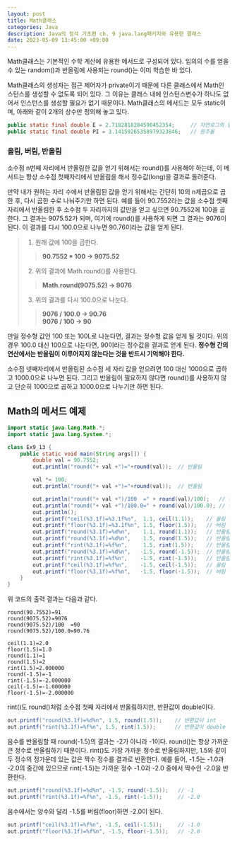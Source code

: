 ```yaml
---
layout: post
title: Math클래스
categories: Java
description: Java의 정석 기초편 ch. 9 java.lang패키지와 유용한 클래스
date: 2023-05-09 13:45:00 +09:00
---
```

Math클래스는 기본적인 수학 계산에 유용한 메서드로 구성되어 있다. 임의의 수를 얻을 수 있는 random()과 반올림에 사용되는 round()는 이미 학습한 바 있다.

Math클래스의 생성자는 접근 제어자가 private이기 때문에 다른 클래스에서 Math인스턴스를 생성할 수 없도록 되어 있다. 그 이유는 클래스 내에 인스턴스변수가 하나도 없어서 인스턴스를 생성할 필요가 없기 때문이다. Math클래스의 메서드는 모두 static이며, 아래와 같이 2개의 상수만 정의해 놓고 있다. 

```java
public static final double E = 2.7182818284590452354;     // 자연로그의 밑
public static final double PI = 3.14159265358979323846;   // 원주율
```

### 올림, 버림, 반올림

소수점 n번째 자리에서 반올림한 값을 얻기 위해서는 round()를 사용해야 하는데, 이 메서드는 항상 소수점 첫째자리에서 반올림을 해서 정수값(long)을 결과로 돌려준다.

만약 내가 원하는 자리 수에서 반올림된 값을 얻기 위해서는 간단히 10의 n제곱으로 곱한 후, 다시 곱한 수로 나눠주기만 하면 된다. 예를 들어 90.7552라는 값을 소수점 셋째자리에서 반올림한 후 소수점 두 자리까지의 값만을 얻고 싶으면 90.7552에 100을 곱한다. 그 결과는 9075.52가 되며, 여기에 round()를 사용하게 되면 그 결과는 9076이 된다. 이 결과를 다시 100.0으로 나누면 90.76이라는 값을 얻게 된다. 

> 1. 원래 값에 100을 곱한다.
> > **90.7552 * 100 -> 9075.52**
> 2. 위의 결과에 Math.round()를 사용한다.
> > **Math.round(9075.52) -> 9076**
> 3. 위의 결과를 다시 100.0으로 나눈다.
> > **9076 / 100.0 -> 90.76**\
> > **9076 / 100 -> 90**

만일 정수형 값인 100 또는 100L로 나눈다면, 결과는 정수형 값을 얻게 될 것이다. 위의 경우 100.0 대신 100으로 나눈다면, 90이라는 정수값을 결과로 얻게 된다. **정수형 간의 연산에서는 반올림이 이루어지지 않는다는 것을 반드시 기억해야 한다.**

소수점 넷째자리에서 반올림된 소수점 세 자리 값을 얻으려면 100 대신 1000으로 곱하고 1000.0으로 나누면 된다. 그리고 반올림이 필요하지 않다면 round()를 사용하지 않고 단순히 1000으로 곱하고 1000.0으로 나누기만 하면 된다.


## Math의 메서드 예제

```java
import static java.lang.Math.*;
import static java.lang.System.*;

class Ex9_13 {
	public static void main(String args[]) {
		double val = 90.7552;
		out.println("round("+ val +")="+round(val));  // 반올림 

		val *= 100;
		out.println("round("+ val +")="+round(val));  // 반올림 

		out.println("round("+ val +")/100  =" + round(val)/100);   // 반올림 
		out.println("round("+ val +")/100.0=" + round(val)/100.0); // 반올림 
		out.println();
		out.printf("ceil(%3.1f)=%3.1f%n",  1.1, ceil(1.1));    // 올림 
		out.printf("floor(%3.1f)=%3.1f%n", 1.5, floor(1.5));   // 버림 
		out.printf("round(%3.1f)=%d%n",    1.1, round(1.1));   // 반올림 
		out.printf("round(%3.1f)=%d%n",    1.5, round(1.5));   // 반올림 
		out.printf("rint(%3.1f)=%f%n",     1.5, rint(1.5));    // 반올림 
		out.printf("round(%3.1f)=%d%n",   -1.5, round(-1.5));  // 반올림 
		out.printf("rint(%3.1f)=%f%n",    -1.5, rint(-1.5));   // 반올림 
		out.printf("ceil(%3.1f)=%f%n",    -1.5, ceil(-1.5));   // 올림 
		out.printf("floor(%3.1f)=%f%n",   -1.5, floor(-1.5));  // 버림 
	}
}
```

위 코드의 출력 결과는 다음과 같다.

```
round(90.7552)=91
round(9075.52)=9076
round(9075.52)/100  =90
round(9075.52)/100.0=90.76

ceil(1.1)=2.0
floor(1.5)=1.0
round(1.1)=1
round(1.5)=2
rint(1.5)=2.000000
round(-1.5)=-1
rint(-1.5)=-2.000000
ceil(-1.5)=-1.000000
floor(-1.5)=-2.000000
```

rint()도 round()처럼 소수점 첫째 자리에서 반올림하지만, 반환값이 double이다.

```java
out.printf("round(%3.1f)=%d%n", 1.5, round(1.5));    // 반환값이 int
out.printf("rint(%3.1f)=%f%n", 1.5, rint(1.5));      // 반환값이 double
```

음수를 반올림할 때 round(-1.5)의 결과는 -2가 아니라 -1이다. round()는 항상 가까운 큰 정수로 반올림하기 때문이다. rint()도 가장 가까운 정수로 반올림하지만, 1.5와 같이 두 정수의 정가운데 있는 값은 짝수 정수를 결과로 반환한다. 예를 들어, -1.5는 -1.0과 -2.0의 중간에 있으므로 rint(-1.5)는 가까운 정수 -1.0과 -2.0 중에서 짝수인 -2.0을 반환한다.

```java
out.printf("round(%3.1f)=%d%n", -1.5, round(-1.5));   // -1
out.printf("rint(%3.1f)=%f%n", -1.5, rint(-1.5));     // -2.0
```

음수에서는 양수와 달리 -1.5를 버림(floor)하면 -2.0이 된다.

```java
out.printf("ceil(%3.1f)=%f%n", -1.5, ceil(-1.5));     // -1.0
out.printf("floor(%3.1f)=%f%n", -1.5, floor(-1.5));   // -2.0
```
